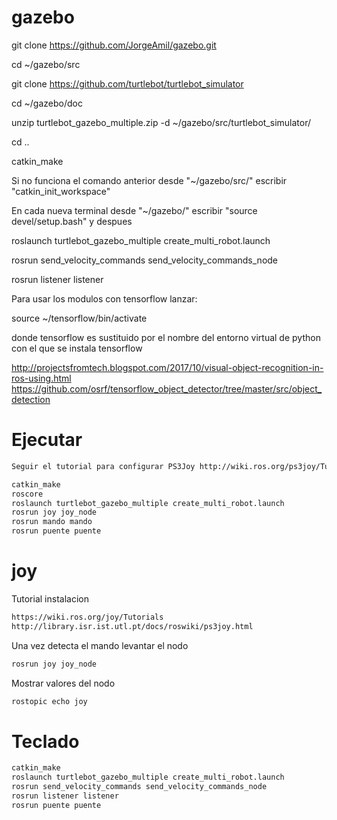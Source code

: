 # gazebo

git clone https://github.com/JorgeAmil/gazebo.git

cd ~/gazebo/src

git clone https://github.com/turtlebot/turtlebot_simulator

cd ~/gazebo/doc

unzip turtlebot_gazebo_multiple.zip -d ~/gazebo/src/turtlebot_simulator/

cd ..

catkin_make

Si no funciona el comando anterior desde "~/gazebo/src/" escribir "catkin_init_workspace"

En cada nueva terminal desde "~/gazebo/" escribir "source devel/setup.bash" y despues

roslaunch turtlebot_gazebo_multiple create_multi_robot.launch

rosrun send_velocity_commands send_velocity_commands_node

rosrun listener listener

Para usar los modulos con tensorflow lanzar:

source ~/tensorflow/bin/activate

donde tensorflow es sustituido por el nombre del entorno virtual de python con el que se instala tensorflow

http://projectsfromtech.blogspot.com/2017/10/visual-object-recognition-in-ros-using.html
https://github.com/osrf/tensorflow_object_detector/tree/master/src/object_detection

# Ejecutar
```sh
Seguir el tutorial para configurar PS3Joy http://wiki.ros.org/ps3joy/Tutorials
```
```sh
catkin_make
roscore
roslaunch turtlebot_gazebo_multiple create_multi_robot.launch
rosrun joy joy_node
rosrun mando mando
rosrun puente puente

```
# joy
Tutorial instalacion
```sh
https://wiki.ros.org/joy/Tutorials
http://library.isr.ist.utl.pt/docs/roswiki/ps3joy.html
```
Una vez detecta el mando levantar el nodo
```sh
rosrun joy joy_node
```
Mostrar valores del nodo
```sh
rostopic echo joy
```

# Teclado
```sh
catkin_make
roslaunch turtlebot_gazebo_multiple create_multi_robot.launch
rosrun send_velocity_commands send_velocity_commands_node
rosrun listener listener
rosrun puente puente
```